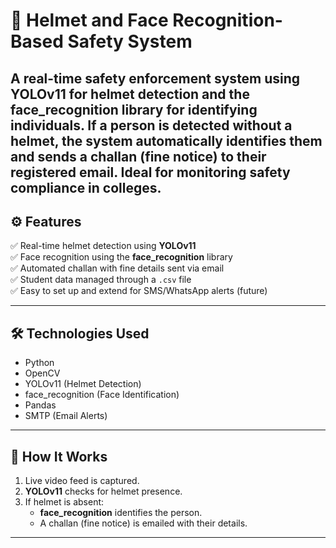 
# 🚨 Helmet and Face Recognition-Based Safety System

A real-time safety enforcement system using **YOLOv11** for helmet detection and the **face_recognition** library for identifying individuals. If a person is detected without a helmet, the system automatically identifies them and sends a **challan (fine notice)** to their registered email. Ideal for monitoring safety compliance in colleges.
---

## ⚙️ Features

✅ Real-time helmet detection using **YOLOv11**  
✅ Face recognition using the **face_recognition** library  
✅ Automated challan with fine details sent via email  
✅ Student data managed through a `.csv` file  
✅ Easy to set up and extend for SMS/WhatsApp alerts (future)  

---

## 🛠️ Technologies Used

- Python  
- OpenCV  
- YOLOv11 (Helmet Detection)  
- face_recognition (Face Identification)  
- Pandas  
- SMTP (Email Alerts)  

---

## 🚀 How It Works

1. Live video feed is captured.  
2. **YOLOv11** checks for helmet presence.  
3. If helmet is absent:  
   - **face_recognition** identifies the person.  
   - A challan (fine notice) is emailed with their details.  

---
